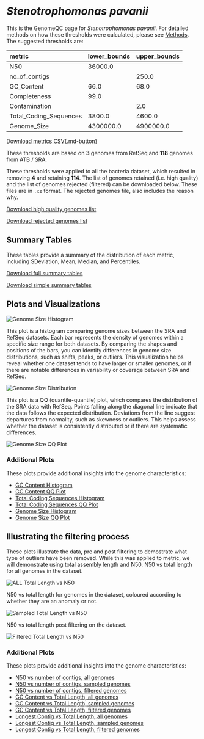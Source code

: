 # *Stenotrophomonas pavanii*

This is the GenomeQC page for *Stenotrophomonas pavanii*. For detailed methods on how these thresholds were calculated, please see [Methods](../../methods.md).
The suggested thresholds are: 

| metric                 | lower_bounds   | upper_bounds   |
|:-----------------------|:---------------|:---------------|
| N50                    | 36000.0        |                |
| no_of_contigs          |                | 250.0          |
| GC_Content             | 66.0           | 68.0           |
| Completeness           | 99.0           |                |
| Contamination          |                | 2.0            |
| Total_Coding_Sequences | 3800.0         | 4600.0         |
| Genome_Size            | 4300000.0      | 4900000.0      |

[Download metrics CSV](Stenotrophomonas_pavanii_metrics.csv){.md-button}


These thresholds are based on **3** genomes from RefSeq and **118** genomes from ATB / SRA.

These thresholds were applied to all the bacteria dataset, which resulted in removing **4** and retaining **114**.
The list of genomes retained (i.e. high quality) and the list of genomes rejected (filtered) can be downloaded below. These files are in `.xz` format. The rejected genomes file, also includes the reason why.

[Download high quality genomes list](Stenotrophomonas_pavanii_high_quality_genomes.csv.xz)


[Download rejected genomes list](Stenotrophomonas_pavanii_filtered_out_genomes.csv.xz)



## Summary Tables
These tables provide a summary of the distribution of each metric, including SDeviation, Mean, Median, and Percentiles.

[Download full summary tables](summary.csv)

[Download simple summary tables](selected_summary.csv)

## Plots and Visualizations

![Genome Size Histogram](Genome_Size_refseq_histogram_kde.png)

This plot is a histogram comparing genome sizes between the SRA and RefSeq datasets. Each bar represents the density of genomes within a specific size range for both datasets. By comparing the shapes and positions of the bars, you can identify differences in genome size distributions, such as shifts, peaks, or outliers. This visualization helps reveal whether one dataset tends to have larger or smaller genomes, or if there are notable differences in variability or coverage between SRA and RefSeq.

![Genome Size Distribution](Genome_Size_refseq_histogram_kde.png)

This plot is a QQ (quantile-quantile) plot, which compares the distribution of the SRA data with RefSeq. Points falling along the diagonal line indicate that the data follows the expected distribution. Deviations from the line suggest departures from normality, such as skewness or outliers. This helps assess whether the dataset is consistently distributed or if there are systematic differences.

![Genome Size QQ Plot](Genome_Size_refseq_qqplot.png)

### Additional Plots

These plots provide additional insights into the genome characteristics:

- [GC Content Histogram](GC_Content_refseq_histogram_kde.png)
- [GC Content QQ Plot](GC_Content_refseq_qqplot.png)
- [Total Coding Sequences Histogram](Total_Coding_Sequences_refseq_histogram_kde.png)
- [Total Coding Sequences QQ Plot](Total_Coding_Sequences_refseq_qqplot.png)
- [Genome Size Histogram](Genome_Size_refseq_histogram_kde.png)
- [Genome Size QQ Plot](Genome_Size_refseq_qqplot.png)
## Illustrating the filtering process
These plots illustrate the data, pre and post filtering to demostrate what type of outliers have been removed. While this was applied to metric, we will demonstrate using total assembly length and N50.
N50 vs total length for all genomes in the dataset.

![ALL Total Length vs N50](Stenotrophomonas_pavanii_all_total_length_N50.png)

N50 vs total length for genomes in the dataset, coloured according to whether they are an anomaly or not.

![Sampled Total Length vs N50](Stenotrophomonas_pavanii_sample_total_length_N50.png)

N50 vs total length post filtering on the dataset.

![Filtered Total Length vs N50](Stenotrophomonas_pavanii_filt_total_length_N50.png)

### Additional Plots

These plots provide additional insights into the genome characteristics:

- [N50 vs number of contigs, all genomes](Stenotrophomonas_pavanii_all_N50_number.png)
- [N50 vs number of contigs, sampled genomes](Stenotrophomonas_pavanii_sample_N50_number.png)
- [N50 vs number of contigs, filtered genomes](Stenotrophomonas_pavanii_filt_N50_number.png)
- [GC Content vs Total Length, all genomes](Stenotrophomonas_pavanii_all_total_length_GC_Content.png)
- [GC Content vs Total Length, sampled genomes](Stenotrophomonas_pavanii_sample_total_length_GC_Content.png)
- [GC Content vs Total Length, filtered genomes](Stenotrophomonas_pavanii_filt_total_length_GC_Content.png)
- [Longest Contig vs Total Length, all genomes](Stenotrophomonas_pavanii_all_total_length_longest.png)
- [Longest Contig vs Total Length, sampled genomes](Stenotrophomonas_pavanii_sample_total_length_longest.png)
- [Longest Contig vs Total Length, filtered genomes](Stenotrophomonas_pavanii_filt_total_length_longest.png)
